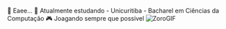  👋 Eaee...
📘 Atualmente estudando - Unicuritiba - Bacharel em Ciências da Computação
🎮 Joagando sempre que possivel
![ZoroGIF](https://user-images.githubusercontent.com/127701723/224586309-3e0d17f9-451d-4f79-b4ee-59d3d1893c78.gif)

